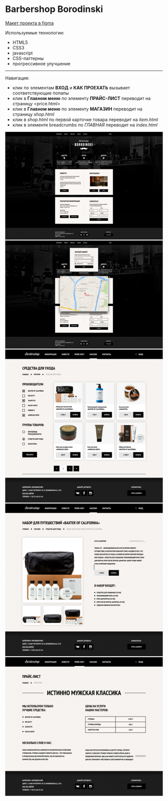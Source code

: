 # Barbershop Borodinski

[Макет проекта в figma](https://www.figma.com/file/Uz3eILWGgNCKybYvNOV3VA/HTML-1-%D0%91%D0%B0%D1%80%D0%B1%D0%B5%D1%80%D1%88%D0%BE%D0%BF?node-id=0%3A1)

Используемые технологии:
- HTML5
- CSS3
- javascript
- CSS-паттерны
- прогрессивное улучшение
---
Навигация:
- клик по элементам **ВХОД** и **КАК ПРОЕХАТЬ** вызывает соответствующие попапы
- клик в **Главном меню** по элементу **ПРАЙС-ЛИСТ** переводит на страницу <price.html>
- клик в **Главном меню** по элементу **МАГАЗИН** переводит на страницу *shop.html*
- клик в *shop.html* по первой карточке товара переводит на *item.html*
- клик в элементе breadcrumbs по *ГЛАВНАЯ* переводит на *index.html*

![index](./img/readme-images/index.png)
![popaps](./img/readme-images/popaps.png)
![catalog](./img/readme-images/catalog.png)
![product](./img/readme-images/product.png)
![price](./img/readme-images/price.png)
